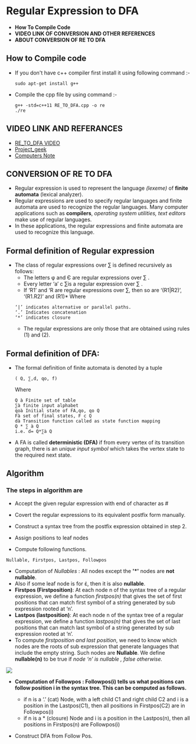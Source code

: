 # Regular Expression to DFA

+ __How To Compile Code__ 
+  __VIDEO LINK OF CONVERSION AND OTHER REFERENCES__
+  __ABOUT CONVERSION OF RE TO DFA__

## How to Compile code
+ If you don't have c++ compiler first install it using following command :- 
	```
	sudo apt-get install g++
	```
+ Compile the cpp file by using command :- 
	```
	g++ -std=c++11 RE_TO_DFA.cpp -o re
	./re
	```
## VIDEO LINK AND REFERANCES

+ [RE_TO_DFA VIDEO](https://www.youtube.com/watch?v=uPnpkWwO9hE)
+ [Project_geek](http://projectsgeek.com/2011/06/regular-expression-to-dfa.html)
+ [Computers Note](http://ecomputernotes.com/compiler-design/convert-regular-expression-to-dfa)

## CONVERSION OF RE TO DFA 
+ Regular expression is used to represent the language *(lexeme)* of __finite automata__ (lexical analyzer).
+ Regular expressions are used to specify regular languages and finite automata are used to recognize the regular languages.     Many computer applications such as __compilers__, *operating system utilities, text editors* make use of regular languages. 
+ In these applications, the regular expressions and finite automata are used to recognize this language.

## Formal definition of Regular expression

+ The class of regular expressions over ∑ is defined recursively as follows:
  +  The letters φ and Є are regular expressions over ∑ .
  +  Every letter ‘a’ c ∑is a regular expression over ∑ .
  +  If ‘R1’ and ‘R are regular expressions over ∑, then so are ‘(R1|R2)’, ‘(R1.R2)’ and (R1)*
  Where
  ```
  ‘|’ indicates alternative or parallel paths.
  ‘.’ Indicates concatenation
  ‘*’ indicates closure
  ```
  +  The regular expressions are only those that are obtained using rules (1) and (2).

## Formal definition of DFA:

+ The formal definition of finite automata is denoted by a tuple
  ```
  ( Q, ∑,d, qo, f)
  ``` 
  Where
  
  ```
  Q à Finite set of table
  ∑à finite input alphabet
  qoà Initial state of FA,qo, qo Q
  Fà set of final states, F c Q
  dà Transition function called as state function mapping
  Q * ∑ à Q
  i.e. d= Q*∑à Q
  ```
+ A FA is called **deterministic (DFA)** if from every vertex of its transition graph, there is an _unique input symbol_ which takes the vertex state to the required next state.

## Algorithm

### The steps in algorithm are
+ Accept the given regular expression with end of character as #

+ Covert the regular expressions to its equivalent postfix form manually. 

+ Construct a syntax tree from the postfix expression obtained in step 2.

+ Assign positions to leaf nodes

+ Compute following functions.

```
Nullable, Firstpos, Lastpos, Followpos
```

+ Computation of _Nullables_ : All nodes except the __'*'__ nodes are __not nullable__.
+ Also if some leaf node is for έ, then it is also __nullable__.
+ __Firstpos (Firstposition)__: At each node n of the syntax tree of a regular expression, we define a function _firstpos(n)_ that gives the set of first positions that can match first symbol of a string generated by sub expression rooted at ‘n’.
+ __Lastpos (lastposition)__: At each node n of the syntax tree of a regular expression, we define a function _lastpos(n)_ that gives the set of last positions that can match last symbol of a string generated by sub expression rooted at ‘n’.
+ To compute *firstposition and last position*, we need to know which nodes are the roots of sub expression that generate languages that include the empty string. Such nodes are __Nullable__. We define __nullable(n)__ to be true if *node ‘n’ is nullable , false otherwise.*

<img src="https://github.com/ckshitij/RE_TO_DFA/blob/master/retodfa.png">

+ __Computation of Followpos : Followpos(i) tells us what positions can follow position i
 in the syntax tree. This can be computed as follows.__
  + if n is a ‘.’ (cat) Node, with a left child C1 and right child C2 and i is a position in the Lastpos(C1), 
    then all positions in Firstpos(C2) are in Followpos(i)
  + if n is a * (closure) Node and i is a position in the Lastpos(n), 
    then all positions in Firstpos(n) are Followpos(i)
    
+ Construct DFA from Follow Pos.

